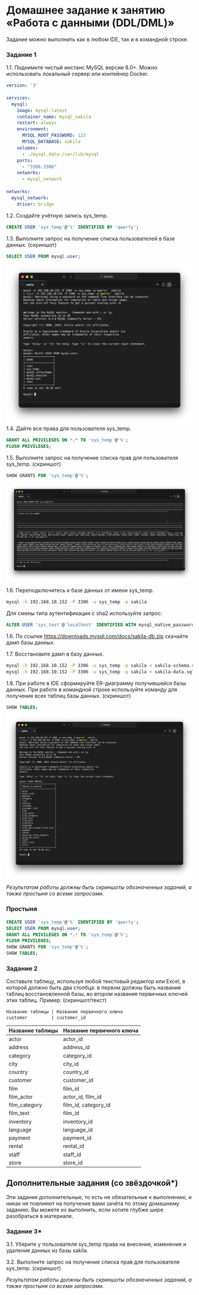 # Домашнее задание к занятию «Работа с данными (DDL/DML)»
Задание можно выполнить как в любом IDE, так и в командной строке.

### Задание 1
1.1. Поднимите чистый инстанс MySQL версии 8.0+. Можно использовать локальный сервер или контейнер Docker.

```yaml
version: '3'

services:
  mysql:
    image: mysql:latest
    container_name: mysql_sakila
    restart: always
    environment:
      MYSQL_ROOT_PASSWORD: 123
      MYSQL_DATABASE: sakila
    volumes:
      - ./mysql_data:/var/lib/mysql
    ports:
      - "3306:3306"
    networks:
      - mysql_network

networks:
  mysql_network:
    driver: bridge
```

1.2. Создайте учётную запись sys_temp.
```sql
CREATE USER 'sys_temp'@'%' IDENTIFIED BY 'qwerty';
```

1.3. Выполните запрос на получение списка пользователей в базе данных. (скриншот)
```sql
SELECT USER FROM mysql.user;
```
![screenshot](../screenshots/mysql-users.png)
1.4. Дайте все права для пользователя sys_temp.
```sql
GRANT ALL PRIVILEGES ON *.* TO 'sys_temp'@'%';
FLUSH PRIVILEGES;
```

1.5. Выполните запрос на получение списка прав для пользователя sys_temp. (скриншот)
```sql
SHOW GRANTS FOR 'sys_temp'@'%';
```
![screenshot](../screenshots/mysql-grants.png)

1.6. Переподключитесь к базе данных от имени sys_temp.
```bash
mysql -h 192.168.10.152 -P 3306 -u sys_temp -p sakila
```

Для смены типа аутентификации с sha2 используйте запрос: 
```sql
ALTER USER 'sys_test'@'localhost' IDENTIFIED WITH mysql_native_password BY 'password';
```
1.6. По ссылке https://downloads.mysql.com/docs/sakila-db.zip скачайте дамп базы данных.

1.7. Восстановите дамп в базу данных.
```bash
mysql -h 192.168.10.152 -P 3306 -u sys_temp -p sakila < sakila-schema.sql
mysql -h 192.168.10.152 -P 3306 -u sys_temp -p sakila < sakila-data.sql
```

1.8. При работе в IDE сформируйте ER-диаграмму получившейся базы данных. При работе в командной строке используйте команду для получения всех таблиц базы данных. (скриншот)
```sql
SHOW TABLES;
```
![screenshot](../screenshots/mysql-show.png)

*Результатом работы должны быть скриншоты обозначенных заданий, а также простыня со всеми запросами.*

### Простыня
```sql
CREATE USER 'sys_temp'@'%' IDENTIFIED BY 'qwerty';
SELECT USER FROM mysql.user;
GRANT ALL PRIVILEGES ON *.* TO 'sys_temp'@'%';
FLUSH PRIVILEGES;
SHOW GRANTS FOR 'sys_temp'@'%';
SHOW TABLES;
```

### Задание 2
Составьте таблицу, используя любой текстовый редактор или Excel, в которой должно быть два столбца: в первом должны быть названия таблиц восстановленной базы, во втором названия первичных ключей этих таблиц. Пример: (скриншот/текст)
```
Название таблицы | Название первичного ключа
customer         | customer_id
```

| Название таблицы | Название первичного ключа |
|------------------|---------------------------|
| actor | actor_id |
| address | address_id |
| category | category_id |
| city | city_id |
| country | country_id |
| customer | customer_id |
| film | film_id |
| film_actor | actor_id, film_id |
| film_category | film_id, category_id |
| film_text | film_id |
| inventory | inventory_id |
| language | language_id |
| payment | payment_id |
| rental | rental_id |
| staff | staff_id |
| store | store_id |

## Дополнительные задания (со звёздочкой*)
Эти задания дополнительные, то есть не обязательные к выполнению, и никак не повлияют на получение вами зачёта по этому домашнему заданию. Вы можете их выполнить, если хотите глубже шире разобраться в материале.

### Задание 3*
3.1. Уберите у пользователя sys_temp права на внесение, изменение и удаление данных из базы sakila.

3.2. Выполните запрос на получение списка прав для пользователя sys_temp. (скриншот)

*Результатом работы должны быть скриншоты обозначенных заданий, а также простыня со всеми запросами.*